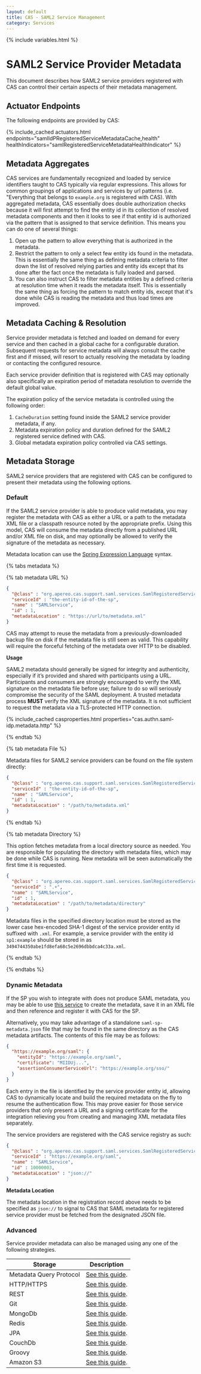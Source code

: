```yaml
---
layout: default
title: CAS - SAML2 Service Management
category: Services
---
```


{% include variables.html %}

# SAML2 Service Provider Metadata

This document describes how SAML2 service providers registered with CAS can control their certain aspects of their metadata management.

## Actuator Endpoints

The following endpoints are provided by CAS:

{% include_cached actuators.html endpoints="samlIdPRegisteredServiceMetadataCache,health" 
healthIndicators="samlRegisteredServiceMetadataHealthIndicator" %}

## Metadata Aggregates

CAS services are fundamentally recognized and loaded by service identifiers taught to CAS typically via
regular expressions. This allows for common groupings of applications and services by url patterns (i.e. "Everything that belongs to `example.org` is registered with CAS).
With aggregated metadata, CAS essentially does double authorization checks because it will first attempt to find the entity id
in its collection of resolved metadata components and then it looks to see if that entity id is authorized via the pattern that is assigned to
that service definition. This means you can do one of several things:

1. Open up the pattern to allow everything that is authorized in the metadata.
2. Restrict the pattern to only a select few entity ids found in the
   metadata. This is essentially the same thing as defining metadata criteria
   to filter down the list of resolved relying parties and entity ids except that its done
   after the fact once the metadata is fully loaded and parsed.
3. You can also instruct CAS to filter metadata
   entities by a defined criteria at resolution time when it reads the
   metadata itself. This is essentially the same thing as forcing the pattern
   to match entity ids, except that it's done while CAS is reading the
   metadata and thus load times are improved.

## Metadata Caching & Resolution

Service provider metadata is fetched and loaded on demand for every service and then cached in a global cache for a
configurable duration. Subsequent requests for service metadata will always consult the cache first and if missed,
will resort to actually resolving the metadata by loading or contacting the configured resource.

Each service provider definition that is registered with CAS may optionally also specifically an expiration period of
metadata resolution to override the default global value.

The expiration policy of the service metadata is controlled using the following order:

1. `CacheDuration` setting found inside the SAML2 service provider metadata, if any.
2. Metadata expiration policy and duration defined for the SAML2 registered service defined with CAS.
3. Global metadata expiration policy controlled via CAS settings.
   
## Metadata Storage

SAML2 service providers that are registered with CAS can be configured to present their metadata using the following options.

### Default
        
If the SAML2 service provider is able to produce valid metadata, you may register the metadata with CAS as either a URL 
or a path to the metadata XML file or a classpath resource noted by the appropriate prefix. Using this model, CAS will 
consume the metadata directly from a published URL and/or XML file on disk, and may optionally be allowed to verify 
the signature of the metadata as necessary.

Metadata location can use the [Spring Expression Language](../configuration/Configuration-Spring-Expressions.html) syntax.

{% tabs metadata %}

{% tab metadata URL %}

```json
{
  "@class" : "org.apereo.cas.support.saml.services.SamlRegisteredService",
  "serviceId" : "the-entity-id-of-the-sp",
  "name" : "SAMLService",
  "id" : 1,
  "metadataLocation" : "https://url/to/metadata.xml"
}
```

CAS may attempt to reuse the metadata from a previously-downloaded backup file on disk if the metadata file is still seen as valid. 
This capability will require the forceful fetching of the metadata over HTTP to be disabled.

<div class="alert alert-info"><strong>Usage</strong>
<p>
SAML2 metadata should generally be signed for integrity and authenticity, especially if it’s provided and shared with 
participants using a URL. Participants and consumers are strongly encouraged to verify the XML signature on the metadata 
file before use; failure to do so will seriously compromise the security of the SAML deployment. A trusted metadata process <strong>MUST</strong> 
verify the XML signature of the metadata. It is not sufficient to request the metadata via a TLS-protected HTTP connection.
</p>
</div>

{% include_cached casproperties.html properties="cas.authn.saml-idp.metadata.http" %}

{% endtab %}

{% tab metadata File %}
    
Metadata files for SAML2 service providers can be found on the file system directly: 

```json
{
  "@class" : "org.apereo.cas.support.saml.services.SamlRegisteredService",
  "serviceId" : "the-entity-id-of-the-sp",
  "name" : "SAMLService",
  "id" : 1,
  "metadataLocation" : "/path/to/metadata.xml"
}
```

{% endtab %}

{% tab metadata Directory %}

This option fetches metadata from a local directory source as needed. You are responsible 
for populating the directory with metadata files, which may be done while CAS is running. 
New metadata will be seen automatically the first time it is requested.

```json
{
  "@class" : "org.apereo.cas.support.saml.services.SamlRegisteredService",
  "serviceId" : ".+",
  "name" : "SAMLService",
  "id" : 1,
  "metadataLocation" : "/path/to/metadata/directory"
}
```

Metadata files in the specified directory location must be stored as the lower case 
hex-encoded SHA-1 digest of the service provider entity id suffixed with `.xml`. For example, a service provider
with the entity id `sp1:example` should be stored in as `3494744350abe1fd8efa68c5e2696dbbdca4c33a.xml`. 

{% endtab %}

{% endtabs %}

### Dynamic Metadata

If the SP you wish to integrate with does not produce SAML metadata, you may be able to
use [this service](https://www.samltool.com/sp_metadata.php) to create the metadata,
save it in an XML file and then reference and register it with CAS for the SP.

Alternatively, you may take advantage of a standalone `saml-sp-metadata.json` file that may be found in the same directory
as the CAS metadata artifacts. The contents of this file may be as follows:

```json
{
  "https://example.org/saml": {
    "entityId": "https://example.org/saml",
    "certificate": "MIIDUj...",
    "assertionConsumerServiceUrl": "https://example.org/sso/"
  }
}
```

Each entry in the file is identified by the service provider entity id, allowing CAS to dynamically locate and build the required metadata on the fly
to resume the authentication flow. This may prove easier for those service providers that only present a URL and a signing certificate for the
integration relieving you from creating and managing XML metadata files separately.

The service providers are registered with the CAS service registry as such:

```json
{
  "@class" : "org.apereo.cas.support.saml.services.SamlRegisteredService",
  "serviceId" : "https://example.org/saml",
  "name" : "SAMLService",
  "id" : 10000003,
  "metadataLocation" : "json://"
}
```

<div class="alert alert-info"><strong>Metadata Location</strong><p>The metadata location 
in the registration record above needs to be specified as <code>json://</code> to signal 
to CAS that SAML metadata for registered service provider must be fetched from the designated JSON file.</p></div>

### Advanced

Service provider metadata can also be managed using any one of the following strategies.

| Storage                 | Description                                                        |
|-------------------------|--------------------------------------------------------------------|
| Metadata Query Protocol | [See this guide](Configuring-SAML2-DynamicMetadata-MDQ.html).      |
| HTTP/HTTPS              | [See this guide](Configuring-SAML2-DynamicMetadata-HTTP.html).     |
| REST                    | [See this guide](Configuring-SAML2-DynamicMetadata-REST.html).     |
| Git                     | [See this guide](Configuring-SAML2-DynamicMetadata-Git.html).      |
| MongoDb                 | [See this guide](Configuring-SAML2-DynamicMetadata-MongoDb.html).  |
| Redis                   | [See this guide](Configuring-SAML2-DynamicMetadata-Redis.html).    |
| JPA                     | [See this guide](Configuring-SAML2-DynamicMetadata-JPA.html).      |
| CouchDb                 | [See this guide](Configuring-SAML2-DynamicMetadata-CouchDb.html).  |
| Groovy                  | [See this guide](Configuring-SAML2-DynamicMetadata-Groovy.html).   |
| Amazon S3               | [See this guide](Configuring-SAML2-DynamicMetadata-AmazonS3.html). |
